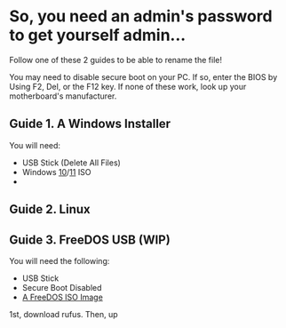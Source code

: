 # So, you need an admin's password to get yourself admin...
Follow one of these 2 guides to be able to rename the file!

You may need to disable secure boot on your PC. If so, enter the BIOS by Using F2, Del, or the F12 key. If none of these work, look up your motherboard's manufacturer.

## Guide 1. A Windows Installer
You will need:
- USB Stick (Delete All Files)
- Windows [10](https://www.microsoft.com/en-us/software-download/windows10)/[11](https://www.microsoft.com/en-us/software-download/windows11) ISO 
-

## Guide 2. Linux


## Guide 3. FreeDOS USB (WIP)
You will need the following:
- USB Stick
- Secure Boot Disabled
- [A FreeDOS ISO Image]()

1st, download rufus. Then, up